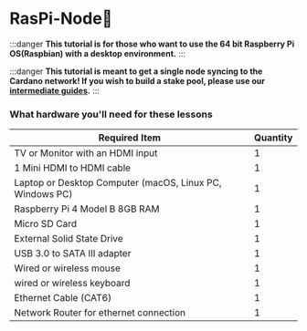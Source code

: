 # RasPi-Node🍓

:::danger
**This tutorial is for those who want to use the 64 bit Raspberry Pi OS(Raspbian) with a desktop environment.**
:::

:::danger
**This tutorial is meant to get a single node syncing to the Cardano network! If you wish to build a stake pool, please use our**[ **intermediate guides**](https://app.gitbook.com/s/intermediate-guide/pi-pool-tutorial/pi-node/)**.**
:::

### What hardware you'll need for these lessons

| Required Item                                            | Quantity |
| -------------------------------------------------------- | -------- |
| TV or Monitor with an HDMI input                         | 1        |
| 1 Mini HDMI to HDMI cable                                | 1        |
| Laptop or Desktop Computer (macOS, Linux PC, Windows PC) | 1        |
| Raspberry Pi 4 Model B 8GB RAM                           | 1        |
| Micro SD Card                                            | 1        |
| External Solid State Drive                               | 1        |
| USB 3.0 to SATA III adapter                              | 1        |
| Wired or wireless mouse                                  | 1        |
| wired or wireless keyboard                               | 1        |
| Ethernet Cable (CAT6)                                    | 1        |
| Network Router for ethernet connection                   | 1        |
